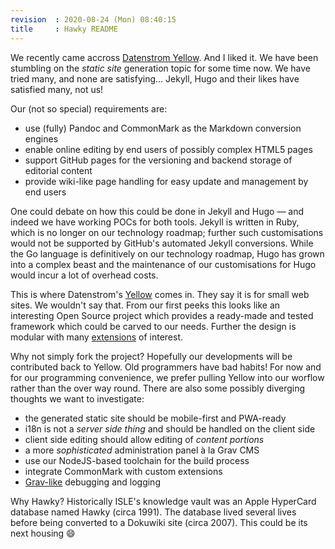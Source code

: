 ```yaml
---
revision  : 2020-08-24 (Mon) 08:40:15
title     : Hawky README
---
```


We recently came accross [Datenstrom Yellow][yellow]. And I liked it. We have been stumbling on the _static site_ generation
topic for some time now. We have tried many, and none are satisfying... Jekyll, Hugo and their likes have satisfied many, not us!

Our (not so special) requirements are:

  - use (fully) Pandoc and CommonMark as the Markdown conversion engines
  - enable online editing by end users of possibly complex HTML5 pages
  - support GitHub pages for the versioning and backend storage of editorial content
  - provide wiki-like page handling for easy update and management by end users

One could debate on how this could be done in Jekyll and Hugo — and indeed we have working POCs for both tools. Jekyll is written
in Ruby, which is no longer on our technology roadmap; further such customisations would not be supported by GitHub's automated
Jekyll conversions. While the Go language is definitively on our technology roadmap, Hugo has grown into a complex beast and the
maintenance of our customisations for Hugo would incur a lot of overhead costs.

This is where Datenstrom's [Yellow][] comes in. They say it is for small web sites. We wouldn't say that. From our first peeks
this looks like an interesting Open Source project which provides a ready-made and tested framework which could be carved to our
needs. Further the design is modular with many [extensions][] of interest.

Why not simply fork the project? Hopefully our developments will be contributed back to Yellow. Old programmers have bad habits!
For now and for our programming convenience, we prefer pulling Yellow into our worflow rather than the over way round. There are
also some possibly diverging thoughts we want to investigate:

  - the generated static site should be mobile-first and PWA-ready
  - i18n is not a _server side thing_ and should be handled on the client side
  - client side editing should allow editing of _content portions_
  - a more _sophisticated_ administration panel à la Grav CMS
  - use our NodeJS-based toolchain for the build process
  - integrate CommonMark with custom extensions
  - [Grav-like](https://learn.getgrav.org/16/advanced/debugging) debugging and logging

Why Hawky? Historically ISLE's knowledge vault was an Apple HyperCard database named Hawky (circa 1991). The database lived
several lives before being converted to a Dokuwiki site (circa 2007). This could be its next housing :smile:

  [yellow]: https://github.com/datenstrom/yellow
  [extensions]: https://github.com/datenstrom/yellow-extensions
